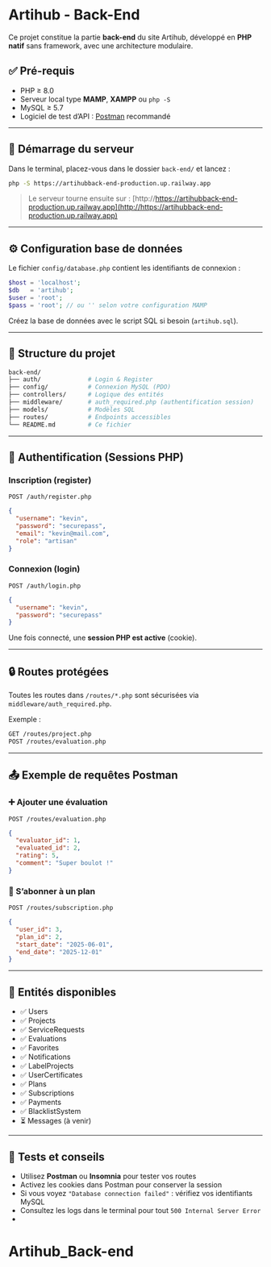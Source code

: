 # Artihub - Back-End

Ce projet constitue la partie **back-end** du site Artihub, développé en **PHP natif** sans framework, avec une architecture modulaire.

## ✅ Pré-requis

- PHP ≥ 8.0
- Serveur local type **MAMP**, **XAMPP** ou `php -S`
- MySQL ≥ 5.7
- Logiciel de test d’API : [Postman](https://www.postman.com/) recommandé

---

## 🚀 Démarrage du serveur

Dans le terminal, placez-vous dans le dossier `back-end/` et lancez :

```bash
php -S https://artihubback-end-production.up.railway.app
```

> Le serveur tourne ensuite sur : [http://https://artihubback-end-production.up.railway.app](http://https://artihubback-end-production.up.railway.app)

---

## ⚙️ Configuration base de données

Le fichier `config/database.php` contient les identifiants de connexion :

```php
$host = 'localhost';
$db   = 'artihub';
$user = 'root';
$pass = 'root'; // ou '' selon votre configuration MAMP
```

Créez la base de données avec le script SQL si besoin (`artihub.sql`).

---

## 📂 Structure du projet

```bash
back-end/
├── auth/             # Login & Register
├── config/           # Connexion MySQL (PDO)
├── controllers/      # Logique des entités
├── middleware/       # auth_required.php (authentification session)
├── models/           # Modèles SQL
├── routes/           # Endpoints accessibles
└── README.md         # Ce fichier
```

---

## 🔐 Authentification (Sessions PHP)

### Inscription (register)

`POST /auth/register.php`

```json
{
  "username": "kevin",
  "password": "securepass",
  "email": "kevin@mail.com",
  "role": "artisan"
}
```

### Connexion (login)

`POST /auth/login.php`

```json
{
  "username": "kevin",
  "password": "securepass"
}
```

Une fois connecté, une **session PHP est active** (cookie).

---

## 🔒 Routes protégées

Toutes les routes dans `/routes/*.php` sont sécurisées via `middleware/auth_required.php`.

Exemple :

```bash
GET /routes/project.php
POST /routes/evaluation.php
```

---

## 📤 Exemple de requêtes Postman

### ➕ Ajouter une évaluation

`POST /routes/evaluation.php`

```json
{
  "evaluator_id": 1,
  "evaluated_id": 2,
  "rating": 5,
  "comment": "Super boulot !"
}
```

### 🔁 S’abonner à un plan

`POST /routes/subscription.php`

```json
{
  "user_id": 3,
  "plan_id": 2,
  "start_date": "2025-06-01",
  "end_date": "2025-12-01"
}
```

---

## 📌 Entités disponibles

- ✅ Users
- ✅ Projects
- ✅ ServiceRequests
- ✅ Evaluations
- ✅ Favorites
- ✅ Notifications
- ✅ LabelProjects
- ✅ UserCertificates
- ✅ Plans
- ✅ Subscriptions
- ✅ Payments
- ✅ BlacklistSystem
- ⏳ Messages (à venir)

---

## 🧪 Tests et conseils

- Utilisez **Postman** ou **Insomnia** pour tester vos routes
- Activez les cookies dans Postman pour conserver la session
- Si vous voyez `"Database connection failed"` : vérifiez vos identifiants MySQL
- Consultez les logs dans le terminal pour tout `500 Internal Server Error`
- 
# Artihub_Back-end
